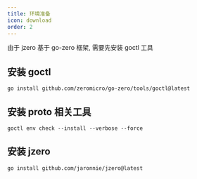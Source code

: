 ```yaml
---
title: 环境准备
icon: download
order: 2
---
```


由于 jzero 基于 go-zero 框架, 需要先安装 goctl 工具

## 安装 goctl

```shell
go install github.com/zeromicro/go-zero/tools/goctl@latest
```

## 安装 proto 相关工具

```shell
goctl env check --install --verbose --force
```

## 安装 jzero

```shell
go install github.com/jaronnie/jzero@latest
```